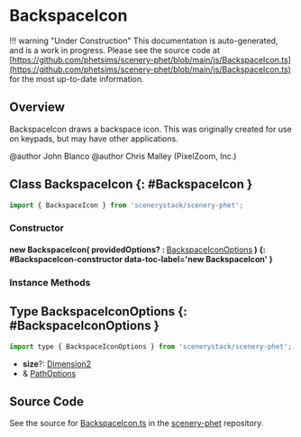 # BackspaceIcon

!!! warning "Under Construction"
    This documentation is auto-generated, and is a work in progress. Please see the source code at
    [https://github.com/phetsims/scenery-phet/blob/main/js/BackspaceIcon.ts](https://github.com/phetsims/scenery-phet/blob/main/js/BackspaceIcon.ts) for the most up-to-date information.

## Overview

BackspaceIcon draws a backspace icon.
This was originally created for use on keypads, but may have other applications.

@author John Blanco
@author Chris Malley (PixelZoom, Inc.)

## Class BackspaceIcon {: #BackspaceIcon }


```js
import { BackspaceIcon } from 'scenerystack/scenery-phet';
```
### Constructor

#### new BackspaceIcon( providedOptions? : <span style="font-weight: 400;">[BackspaceIconOptions](../scenery-phet/BackspaceIcon.md#BackspaceIconOptions)</span> ) {: #BackspaceIcon-constructor data-toc-label='new BackspaceIcon' }

### Instance Methods





## Type BackspaceIconOptions {: #BackspaceIconOptions }


```js
import type { BackspaceIconOptions } from 'scenerystack/scenery-phet';
```


- **size**?: [Dimension2](../dot/Dimension2.md)
- &amp; [PathOptions](../scenery/Path.md#PathOptions)




## Source Code

See the source for [BackspaceIcon.ts](https://github.com/phetsims/scenery-phet/blob/main/js/BackspaceIcon.ts) in the [scenery-phet](https://github.com/phetsims/scenery-phet) repository.
